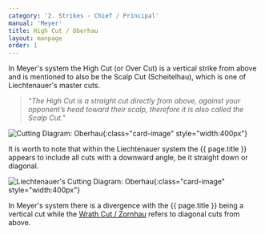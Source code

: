 ```yaml
---
category: '2. Strikes - Chief / Principal'
manual: 'Meyer'
title: High Cut / Oberhau
layout: manpage
order: 1
---
```


In Meyer's system the High Cut (or Over Cut) is a vertical strike from above and is mentioned to also be the Scalp Cut (Scheitelhau), which is one of Liechtenauer's master cuts.

> *"The High Cut is a straight cut directly from above, against your opponent’s head toward their scalp, therefore it is also called the Scalp Cut."*

![Cutting Diagram: Oberhau](/manuals/meyer/images/strikes/cutting_diagram_oberhau_meyer.png){:class="card-image" style="width:400px"}

It is worth to note that within the Liechtenauer system the {{ page.title }} appears to include all cuts with a downward angle, be it straight down or diagonal.

![Liechtenauer's Cutting Diagram: Oberhau](/manuals/meyer/images/strikes/cutting_diagram_oberhau_liechtenauer.png){:class="card-image" style="width:400px"}

In Meyer's system there is a divergence with the {{ page.title }} being a vertical cut while the [Wrath Cut / Zornhau](zornhau) refers to diagonal cuts from above.